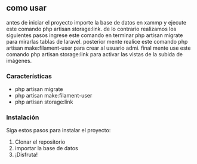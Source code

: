  ## como usar

antes de iniciar el proyecto importe la base de datos en xammp y ejecute este comando php artisan storage:link.
de lo contrario realizamos los siguientes pasos ingrese este comando en terminar php artisan migrate para mirarlas tablas de laravel.
posterior mente realice este comando php artisan make:filament-user para crear al usuario admi.
final mente use este comando php artisan storage:link para activar las vistas de la subida de imágenes.
### Características

* php artisan migrate
* php artisan make:filament-user 
* php artisan storage:link 

### Instalación

Siga estos pasos para instalar el proyecto:

1. Clonar el repositorio
2. importar la base de datos
3. ¡Disfruta!
